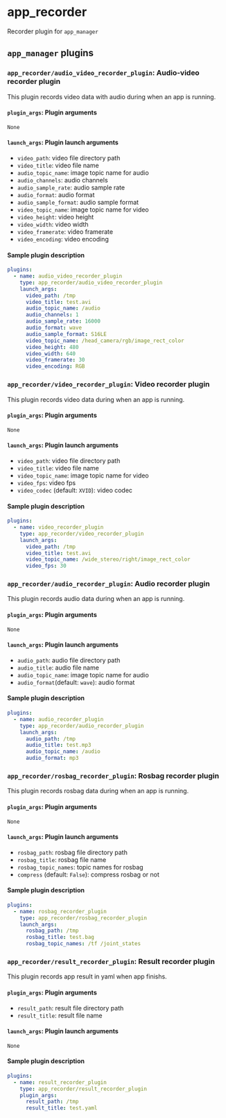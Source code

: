 # app_recorder

Recorder plugin for `app_manager`

## `app_manager` plugins

### `app_recorder/audio_video_recorder_plugin`: Audio-video recorder plugin

This plugin records video data with audio during when an app is running.

#### `plugin_args`: Plugin arguments

`None`

#### `launch_args`: Plugin launch arguments

- `video_path`: video file directory path
- `video_title`: video file name
- `audio_topic_name`: image topic name for audio
- `audio_channels`: audio channels
- `audio_sample_rate`: audio sample rate
- `audio_format`: audio format
- `audio_sample_format`: audio sample format
- `video_topic_name`: image topic name for video
- `video_height`: video height
- `video_width`: video width
- `video_framerate`: video framerate
- `video_encoding`: video encoding

#### Sample plugin description

```yaml
plugins:
  - name: audio_video_recorder_plugin
    type: app_recorder/audio_video_recorder_plugin
    launch_args:
      video_path: /tmp
      video_title: test.avi
      audio_topic_name: /audio
      audio_channels: 1
      audio_sample_rate: 16000
      audio_format: wave
      audio_sample_format: S16LE
      video_topic_name: /head_camera/rgb/image_rect_color
      video_height: 480
      video_width: 640
      video_framerate: 30
      video_encoding: RGB
```

### `app_recorder/video_recorder_plugin`: Video recorder plugin

This plugin records video data during when an app is running.

#### `plugin_args`: Plugin arguments

`None`

#### `launch_args`: Plugin launch arguments

- `video_path`: video file directory path
- `video_title`: video file name
- `video_topic_name`: image topic name for video
- `video_fps`: video fps
- `video_codec` (default: `XVID`): video codec

#### Sample plugin description

```yaml
plugins:
  - name: video_recorder_plugin
    type: app_recorder/video_recorder_plugin
    launch_args:
      video_path: /tmp
      video_title: test.avi
      video_topic_name: /wide_stereo/right/image_rect_color
      video_fps: 30
```

### `app_recorder/audio_recorder_plugin`: Audio recorder plugin

This plugin records audio data during when an app is running.

#### `plugin_args`: Plugin arguments

`None`

#### `launch_args`: Plugin launch arguments

- `audio_path`: audio file directory path
- `audio_title`: audio file name
- `audio_topic_name`: image topic name for audio
- `audio_format`(default: `wave`): audio format

#### Sample plugin description

```yaml
plugins:
  - name: audio_recorder_plugin
    type: app_recorder/audio_recorder_plugin
    launch_args:
      audio_path: /tmp
      audio_title: test.mp3
      audio_topic_name: /audio
      audio_format: mp3
```

### `app_recorder/rosbag_recorder_plugin`: Rosbag recorder plugin

This plugin records rosbag data during when an app is running.

#### `plugin_args`: Plugin arguments

`None`

#### `launch_args`: Plugin launch arguments

- `rosbag_path`: rosbag file directory path
- `rosbag_title`: rosbag file name
- `rosbag_topic_names`: topic names for rosbag
- `compress` (default: `False`): compress rosbag or not

#### Sample plugin description

```yaml
plugins:
  - name: rosbag_recorder_plugin
    type: app_recorder/rosbag_recorder_plugin
    launch_args:
      rosbag_path: /tmp
      rosbag_title: test.bag
      rosbag_topic_names: /tf /joint_states
```

### `app_recorder/result_recorder_plugin`: Result recorder plugin

This plugin records app result in yaml when app finishs.

#### `plugin_args`: Plugin arguments

- `result_path`: result file directory path
- `result_title`: result file name

#### `launch_args`: Plugin launch arguments

`None`

#### Sample plugin description

```yaml
plugins:
  - name: result_recorder_plugin
    type: app_recorder/result_recorder_plugin
    plugin_args:
      result_path: /tmp
      result_title: test.yaml
```
